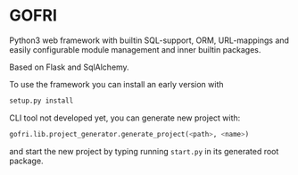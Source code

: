 # GOFRI

Python3 web framework with builtin SQL-support, ORM, URL-mappings and easily configurable module management and inner builtin packages.

Based on Flask and SqlAlchemy.


To use the framework you can install an early version with 
```bash
setup.py install
```


CLI tool not developed yet, you can generate new project with: 
```python
gofri.lib.project_generator.generate_project(<path>, <name>)

```

and start the new project by typing running ```start.py``` in its generated root package.

